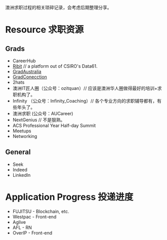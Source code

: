 澳洲求职过程的相关琐碎记录，会考虑后期整理分享。

# Resource 求职资源
## Grads
- CareerHub
- [Ribit](ribit.net) // a platform out of CSIRO's Data61.
- [GradAustralia](gradaustralia.com.au)
- [GradConecction](au.gradconnection.com)
- 2hats
- 澳洲IT匠人圈（公众号：ozitquan）// 应该是澳洲华人圈做得最好的培训+求职机构了。
- Infinity （公众号：Infinity_Coaching）// 各个专业方向的求职辅导都有，有些年头了。
- 澳洲求职 (公众号：AUCareer)
- NextGenius // 不是狠熟。
- ACS Professional Year Half-day Summit
- Meetups
- Networking

## General
- Seek
- Indeed
- LinkedIn


# Application Progress 投递进度
- FUJITSU - Blockchain, etc. 
- Westpac - Front-end
- Aglive
- AFL - RN
- OverIP - Front-end

